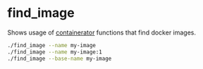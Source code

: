 # find_image

Shows usage of [containerator](../../README.md) functions that find docker images.

```bash
./find_image --name my-image
./find_image --name my-image:1
./find_image --base-name my-image
```
